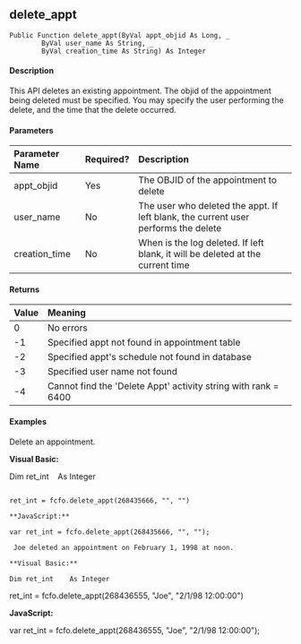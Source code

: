delete_appt
-----------

```
Public Function delete_appt(ByVal appt_objid As Long, _
      	ByVal user_name As String, _
		ByVal creation_time As String) As Integer
```

#### Description

This API deletes an existing appointment. The objid of the appointment being deleted must be specified. You may specify the user performing the delete, and the time that the delete occurred.

#### Parameters

| Parameter Name | Required? | Description |
|:--- |:--- |:--- |
| appt_objid | Yes | The OBJID of the appointment to delete |
| user_name | No | The user who deleted the appt. If left blank, the current user performs the delete |
| creation_time | No | When is the log deleted. If left blank, it will be deleted at the current time |

#### Returns

| Value | Meaning |
|:--- |:--- |
| 0 | No errors |
| -1 | Specified appt not found in appointment table |
| -2 | Specified appt's schedule not found in database |
| -3 | Specified user name not found |
| -4 | Cannot find the 'Delete Appt' activity string with rank = 6400 |

#### Examples

Delete an appointment.

**Visual Basic:**

Dim ret_int    As Integer
```

ret_int = fcfo.delete_appt(268435666, "", "")

**JavaScript:**

var ret_int = fcfo.delete_appt(268435666, "", "");

 Joe deleted an appointment on February 1, 1998 at noon.

**Visual Basic:**

Dim ret_int    As Integer
```

ret_int = fcfo.delete_appt(268436555, "Joe", "2/1/98 12:00:00")

**JavaScript:**

var ret_int = fcfo.delete_appt(268436555, "Joe", "2/1/98 12:00:00");
